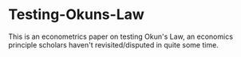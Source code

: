 # Testing-Okuns-Law
This is an econometrics paper on testing Okun's Law, an economics principle scholars haven't revisited/disputed in quite some time.
